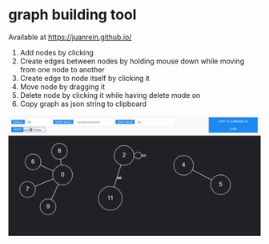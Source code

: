 # graph building tool

Available at
https://juanrein.github.io/

1. Add nodes by clicking
2. Create edges between nodes by holding mouse down while moving from one node to another
3. Create edge to node itself by clicking it
4. Move node by dragging it
5. Delete node by clicking it while having delete mode on
6. Copy graph as json string to clipboard

![graph](docs/graph.jpg)
